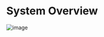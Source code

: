 # System Overview

![image](https://user-images.githubusercontent.com/16430/185554400-bdeedc0c-f484-4953-a092-4d2afc81ce83.png)
